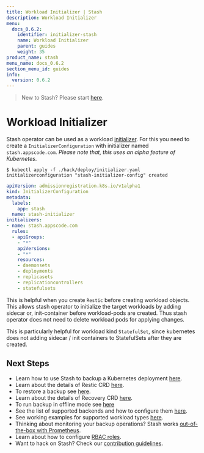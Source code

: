 ```yaml
---
title: Workload Initializer | Stash
description: Workload Initializer
menu:
  docs_0.6.2:
    identifier: initializer-stash
    name: Workload Initializer
    parent: guides
    weight: 35
product_name: stash
menu_name: docs_0.6.2
section_menu_id: guides
info:
  version: 0.6.2
---
```


> New to Stash? Please start [here](/docs/0.6.2/concepts/README).

# Workload Initializer

Stash operator can be used as a workload [initializer](https://kubernetes.io/docs/admin/extensible-admission-controllers/#initializers). For this you need to create a `InitializerConfiguration` with initializer named `stash.appscode.com`. _Please note that, this uses an alpha feature of Kubernetes_.

```console
$ kubectl apply -f ./hack/deploy/initializer.yaml
initializerconfiguration "stash-initializer-config" created
```

```yaml
apiVersion: admissionregistration.k8s.io/v1alpha1
kind: InitializerConfiguration
metadata:
  labels:
    app: stash
  name: stash-initializer
initializers:
- name: stash.appscode.com
  rules:
  - apiGroups:
    - "*"
    apiVersions:
    - "*"
    resources:
    - daemonsets
    - deployments
    - replicasets
    - replicationcontrollers
    - statefulsets
```

This is helpful when you create `Restic` before creating workload objects. This allows stash operator to initialize the target workloads by adding sidecar or, init-container before workload-pods are created. Thus stash operator does not need to delete workload pods for applying changes.

This is particularly helpful for workload kind `StatefulSet`, since kubernetes does not adding sidecar / init containers to StatefulSets after they are created.

## Next Steps

- Learn how to use Stash to backup a Kubernetes deployment [here](/docs/0.6.2/guides/backup).
- Learn about the details of Restic CRD [here](/docs/0.6.2/concepts/crds/restic).
- To restore a backup see [here](/docs/0.6.2/guides/restore).
- Learn about the details of Recovery CRD [here](/docs/0.6.2/concepts/crds/recovery).
- To run backup in offline mode see [here](/docs/0.6.2/guides/offline_backup)
- See the list of supported backends and how to configure them [here](/docs/0.6.2/guides/backends).
- See working examples for supported workload types [here](/docs/0.6.2/guides/workloads).
- Thinking about monitoring your backup operations? Stash works [out-of-the-box with Prometheus](/docs/0.6.2/guides/monitoring).
- Learn about how to configure [RBAC roles](/docs/0.6.2/guides/rbac).
- Want to hack on Stash? Check our [contribution guidelines](/docs/0.6.2/CONTRIBUTING).
